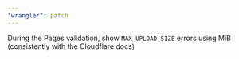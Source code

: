 ```yaml
---
"wrangler": patch
---
```


During the Pages validation, show `MAX_UPLOAD_SIZE` errors using MiB (consistently with the Cloudflare docs)
